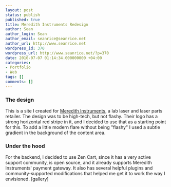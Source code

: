 ```yaml
---
layout: post
status: publish
published: true
title: Meredith Instruments Redesign
author: Sean
author_login: Sean
author_email: seanrice@seanrice.net
author_url: http://www.seanrice.net
wordpress_id: 370
wordpress_url: http://www.seanrice.net/?p=370
date: 2010-07-07 01:14:34.000000000 +04:00
categories:
- Portfolio
- Web
tags: []
comments: []
---
```

<h3>The design</h3>
This is a site I created for <a href="http://www.mi-lasers.com">Meredith Instruments</a>, a lab laser and laser parts retailer.
The design was to be high-tech, but not flashy. Their logo has a strong horizontal red stripe in it, and I decided to use that as a starting point for this. To add a little modern flare without being "flashy" I used a subtle gradient in the background of the content area.
<h3>Under the hood</h3>
For the backend, I decided to use Zen Cart, since it has a very active support community, is open source, and it already supports Meredith Instruments' payment gateway. It also has several helpful plugins and community-supported modifications that helped me get it to work the way I envisioned.
[gallery]
